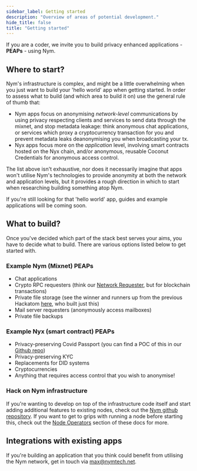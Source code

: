 ```yaml
---
sidebar_label: Getting started
description: "Overview of areas of potential development."
hide_title: false
title: "Getting started" 
---
```


If you are a coder, we invite you to build privacy enhanced applications - **PEAPs** - using Nym.

## Where to start?
Nym's infrastructure is complex, and might be a little overwhelming when you just want to build your 'hello world' app when getting started. In order to assess what to build (and which area to build it on) use the general rule of thumb that:
* Nym apps focus on anonymising _network-level_ communications by using privacy respecting clients and services to send data through the mixnet, and stop metadata leakage: think anonymous chat applications, or services which proxy a cryptocurrency transaction for you and prevent metadata leaks deanonymising you when broadcasting your tx. 
* Nyx apps focus more on the _application_ level, involving smart contracts hosted on the Nyx chain, and/or anonymous, reusable Coconut Credentials for anonymous access control. 

The list above isn't exhaustive, nor does it necessarily imagine that apps won't utilise Nym's technologies to provide anonymity at both the network and application levels, but it provides a rough direction in which to start when researching building something atop Nym. 

If you're still looking for that 'hello world' app, guides and example applications will be coming soon.  

## What to build?
Once you've decided which part of the stack best serves your aims, you have to decide what to build. There are various options listed below to get started with.

### Example Nym (Mixnet) PEAPs
* Chat applications 
* Crypto RPC requesters (think our [Network Requester](/docs/stable/run-nym-nodes/nodes/requester), but for blockchain transactions)
* Private file storage (see the winner and runners up from the previous Hackatom [here](/docs/stable/run-nym-nodes/nodes/file-storage), who built just this)
* Mail server requesters (anonymously access mailboxes)
* Private file backups 

### Example Nyx (smart contract) PEAPs
* Privacy-preserving Covid Passport (you can find a POC of this in our [Github repo](https://github.com/orgs/nymtech/repositories?type=all))
* Privacy-preserving KYC
* Replacements for DID systems
* Cryptocurrencies 
* Anything that requires access control that you wish to anonymise!

### Hack on Nym infrastructure 
If you're wanting to develop on top of the infrastructure code itself and start adding additional features to existing nodes, check out the [Nym github repository](https://github.com/nymtech/nym). If you want to get to grips with running a node before starting this, check out the [Node Operators](/docs/stable/run-nym-nodes/pre-built-binaries) section of these docs for more.  

## Integrations with existing apps 
If you're building an application that you think could benefit from utilising the Nym network, get in touch via [max@nymtech.net](mailto:max@nymtech.net). 
